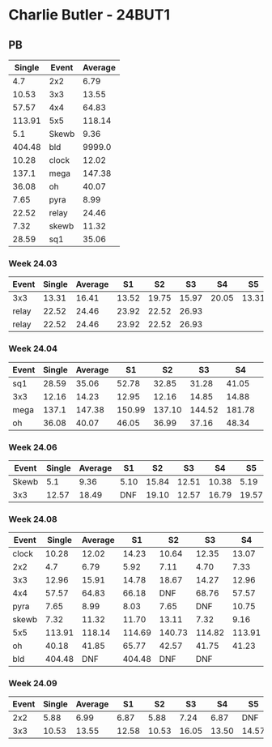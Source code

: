 # Charlie Butler - 24BUT1

## PB
|Single|Event|Average|
|----|----|----|
|4.7|2x2|6.79|
|10.53|3x3|13.55|
|57.57|4x4|64.83|
|113.91|5x5|118.14|
|5.1|Skewb|9.36|
|404.48|bld|9999.0|
|10.28|clock|12.02|
|137.1|mega|147.38|
|36.08|oh|40.07|
|7.65|pyra|8.99|
|22.52|relay|24.46|
|7.32|skewb|11.32|
|28.59|sq1|35.06|
### Week 24.03
|Event|Single|Average|S1|S2|S3|S4|S5|
|-----|-------|------|--|--|--|--|--|
|3x3|13.31|16.41|13.52|19.75|15.97|20.05|13.31|
|relay|22.52|24.46|23.92|22.52|26.93| | |
|relay|22.52|24.46|23.92|22.52|26.93| | |
### Week 24.04
|Event|Single|Average|S1|S2|S3|S4|S5|
|-----|-------|------|--|--|--|--|--|
|sq1|28.59|35.06|52.78|32.85|31.28|41.05|28.59|
|3x3|12.16|14.23|12.95|12.16|14.85|14.88|16.74|
|mega|137.1|147.38|150.99|137.10|144.52|181.78|146.62|
|oh|36.08|40.07|46.05|36.99|37.16|48.34|36.08|
### Week 24.06
|Event|Single|Average|S1|S2|S3|S4|S5|
|-----|-------|------|--|--|--|--|--|
|Skewb|5.1|9.36|5.10|15.84|12.51|10.38|5.19|
|3x3|12.57|18.49|DNF|19.10|12.57|16.79|19.57|
### Week 24.08
|Event|Single|Average|S1|S2|S3|S4|S5|
|-----|-------|------|--|--|--|--|--|
|clock|10.28|12.02|14.23|10.64|12.35|13.07|10.28|
|2x2|4.7|6.79|5.92|7.11|4.70|7.33|9.22|
|3x3|12.96|15.91|14.78|18.67|14.27|12.96|18.76|
|4x4|57.57|64.83|66.18|DNF|68.76|57.57|59.54|
|pyra|7.65|8.99|8.03|7.65|DNF|10.75|8.18|
|skewb|7.32|11.32|11.70|13.11|7.32|9.16|14.22|
|5x5|113.91|118.14|114.69|140.73|114.82|113.91|124.92|
|oh|40.18|41.85|65.77|42.57|41.75|41.23|40.18|
|bld|404.48|DNF|404.48|DNF|DNF| | |
### Week 24.09
|Event|Single|Average|S1|S2|S3|S4|S5|
|-----|-------|------|--|--|--|--|--|
|2x2|5.88|6.99|6.87|5.88|7.24|6.87|DNF|
|3x3|10.53|13.55|12.58|10.53|16.05|13.50|14.57|
